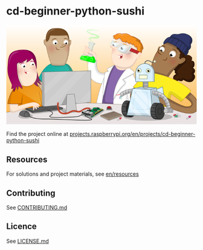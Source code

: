 # cd-beginner-python-sushi

![cd-beginner-python-sushi](banner.png)

Find the project online at [projects.raspberrypi.org/en/projects/cd-beginner-python-sushi](https://projects.raspberrypi.org/en/projects/cd-beginner-python-sushi)

## Resources
For solutions and project materials, see [en/resources](https://github.com/raspberrypilearning/cd-beginner-python-sushi/tree/master/en/resources)

## Contributing
See [CONTRIBUTING.md](CONTRIBUTING.md)

## Licence
 See [LICENSE.md](LICENSE.md)